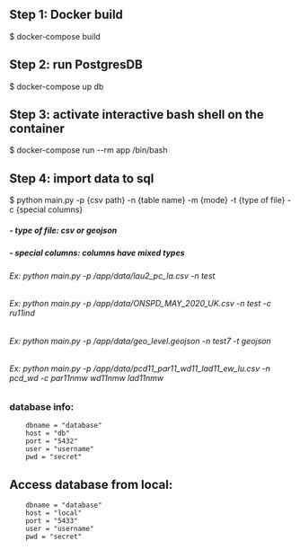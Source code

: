 
## Step 1: Docker build
$ docker-compose build
## Step 2: run PostgresDB
$ docker-compose up db
## Step 3: activate interactive bash shell on the container
$ docker-compose run --rm app /bin/bash
## Step 4: import data to sql
$ python main.py -p {csv path} -n {table name} -m {mode} -t {type of file} -c {special columns}

##### - type of file: csv or geojson
##### - special columns: columns have mixed types

###### Ex: python main.py -p /app/data/lau2_pc_la.csv -n test
###### Ex: python main.py -p /app/data/ONSPD_MAY_2020_UK.csv -n test -c ru11ind
###### Ex: python main.py -p /app/data/geo_level.geojson -n test7 -t geojson
###### Ex: python main.py -p /app/data/pcd11_par11_wd11_lad11_ew_lu.csv -n pcd_wd -c par11nmw wd11nmw lad11nmw



### database info:         
        dbname = "database"
        host = "db"
        port = "5432"
        user = "username"
        pwd = "secret"
        
## Access database from local:
        dbname = "database"
        host = "local"
        port = "5433"
        user = "username"
        pwd = "secret"